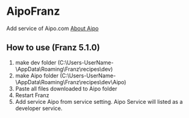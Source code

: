 # AipoFranz
Add service of Aipo.com
[About Aipo](https://aipo.com/)

## How to use (Franz 5.1.0)
1. make dev folder (C:\Users\-UserName-\AppData\Roaming\Franz\recipes\dev)
2. make Aipo folder (C:\Users\-UserName-\AppData\Roaming\Franz\recipes\dev\Aipo)
3. Paste all files downloaded to Aipo folder
4. Restart Franz
5. Add service Aipo from service setting. Aipo Service will listed as a developer service.

